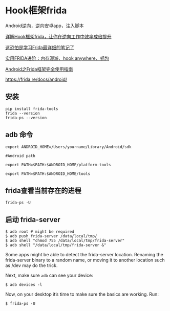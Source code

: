 # Hook框架frida

Android逆向，逆向安卓app，注入脚本

[详解Hook框架frida，让你在逆向工作中效率成倍提升](https://zhuanlan.zhihu.com/p/41662447)

[这恐怕是学习Frida最详细的笔记了](https://eternalsakura13.com/2020/07/04/frida/)

[实用FRIDA进阶：内存漫游、hook anywhere、抓包](https://www.anquanke.com/post/id/197657)

[Android之Frida框架完全使用指南](https://blog.csdn.net/qq_38474570/article/details/120876120)

https://frida.re/docs/android/

## 安装

```shell
pip install frida-tools
frida --version
frida-ps --version
```

## adb 命令

```shell
export ANDROID_HOME=/Users/yourname/Library/Android/sdk

#Android path

export PATH=$PATH:$ANDROID_HOME/platform-tools

export PATH=$PATH:$ANDROID_HOME/tools
```

## frida查看当前存在的进程

`frida-ps -U`

## 启动 frida-server

```shell
$ adb root # might be required
$ adb push frida-server /data/local/tmp/
$ adb shell "chmod 755 /data/local/tmp/frida-server"
$ adb shell "/data/local/tmp/frida-server &"
```

Some apps might be able to detect the frida-server location. Renaming the frida-server binary to a random name, or moving it to another location such as /dev may do the trick.

Next, make sure `adb` can see your device:

`$ adb devices -l`

Now, on your desktop it’s time to make sure the basics are working. Run:

`$ frida-ps -U`